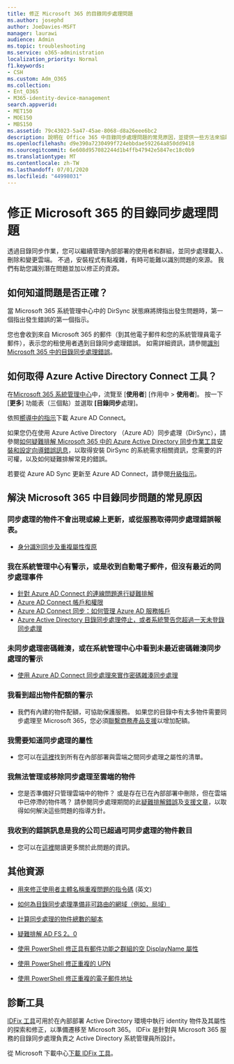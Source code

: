 ```yaml
---
title: 修正 Microsoft 365 的目錄同步處理問題
ms.author: josephd
author: JoeDavies-MSFT
manager: laurawi
audience: Admin
ms.topic: troubleshooting
ms.service: o365-administration
localization_priority: Normal
f1.keywords:
- CSH
ms.custom: Adm_O365
ms.collection:
- Ent_O365
- M365-identity-device-management
search.appverid:
- MET150
- MOE150
- MBS150
ms.assetid: 79c43023-5a47-45ae-8068-d8a26eee6bc2
description: 說明在 Office 365 中目錄同步處理問題的常見原因，並提供一些方法來協助疑難排解及解決問題。
ms.openlocfilehash: d9e390a7230499f724ebbdae592264a850dd9418
ms.sourcegitcommit: 6e608d957082244d1b4ffb47942e5847ec18c0b9
ms.translationtype: MT
ms.contentlocale: zh-TW
ms.lasthandoff: 07/01/2020
ms.locfileid: "44998031"
---
```

# <a name="fixing-problems-with-directory-synchronization-for-microsoft-365"></a>修正 Microsoft 365 的目錄同步處理問題

透過目錄同步作業，您可以繼續管理內部部署的使用者和群組，並同步處理載入、刪除和變更雲端。 不過，安裝程式有點複雜，有時可能難以識別問題的來源。 我們有助您識別潛在問題並加以修正的資源。
  
## <a name="how-do-i-know-if-something-is-wrong"></a>如何知道問題是否正確？

當 Microsoft 365 系統管理中心中的 DirSync 狀態麻將牌指出發生問題時，第一個指出發生錯誤的第一個指示。
  
您也會收到來自 Microsoft 365 的郵件（到其他電子郵件和您的系統管理員電子郵件），表示您的租使用者遇到目錄同步處理錯誤。 如需詳細資訊，請參閱[識別 Microsoft 365 中的目錄同步處理錯誤](identify-directory-synchronization-errors.md)。
  
## <a name="how-do-i-get-azure-active-directory-connect-tool"></a>如何取得 Azure Active Directory Connect 工具？

在[Microsoft 365 系統管理中心](https://admin.microsoft.com)中，流覽至 [**使用者**] [作用中 \> **使用者**]。 按一下 [**更多**] 功能表（三個點）並選取 **[目錄同步**處理]。 
  
依照[嚮導中的指示](set-up-directory-synchronization.md)下載 Azure AD Connect。 
  
如果您仍在使用 Azure Active Directory （Azure AD）同步處理（DirSync），請參閱[如何疑難排解 Microsoft 365 中的 Azure Active Directory 同步作業工具安裝和設定向導錯誤訊息](https://go.microsoft.com/fwlink/p/?LinkId=396717)，以取得安裝 DirSync 的系統需求相關資訊，您需要的許可權，以及如何疑難排解常見的錯誤。 
  
若要從 Azure AD Sync 更新至 Azure AD Connect，請參閱[升級指示](https://go.microsoft.com/fwlink/p/?LinkId=733240)。
  
## <a name="resolving-common-causes-of-problems-with-directory-synchronization-in-microsoft-365"></a>解決 Microsoft 365 中目錄同步問題的常見原因

### <a name="synchronized-objects-arent-appearing-or-updating-online-or-im-getting-synchronization-error-reports-from-the-service"></a>**同步處理的物件不會出現或線上更新，或從服務取得同步處理錯誤報表。**

- [身分識別同步及重複屬性復原](https://docs.microsoft.com/azure/active-directory/hybrid/how-to-connect-syncservice-duplicate-attribute-resiliency)

### <a name="i-have-an-alert-in-the-admin-center-or-am-receiving-automated-emails-that-there-hasnt-been-a-recent-synchronization-event"></a>**我在系統管理中心有警示，或是收到自動電子郵件，但沒有最近的同步處理事件**
- [針對 Azure AD Connect 的連線問題進行疑難排解](https://docs.microsoft.com/azure/active-directory/hybrid/tshoot-connect-connectivity)
- [Azure AD Connect 帳戶和權限](https://go.microsoft.com/fwlink/p/?LinkId=820598)
- [Azure AD Connect 同步：如何管理 Azure AD 服務帳戶](https://docs.microsoft.com/azure/active-directory/hybrid/how-to-connect-azureadaccount)
- [Azure Active Directory 目錄同步處理停止，或者系統警告您超過一天未登錄同步處理](https://support.microsoft.com/help/2882421/directory-synchronization-to-azure-active-directory-stops-or-you-re-warned-that-sync-hasn-t-registered-in-more-than-a-day)

### <a name="password-hashes-arent-synchronizing-or-im-seeing-an-alert-in-the-admin-center-that-there-hasnt-been-a-recent-password-hash-synchronization"></a>**未同步處理密碼雜湊，或在系統管理中心中看到未最近密碼雜湊同步處理的警示**
- [使用 Azure AD Connect 同步處理來實作密碼雜湊同步處理](https://docs.microsoft.com/azure/active-directory/hybrid/how-to-connect-password-hash-synchronization)

### <a name="im-seeing-an-alert-that-object-quota-exceeded"></a>**我看到超出物件配額的警示**
- 我們有內建的物件配額，可協助保護服務。 如果您的目錄中有太多物件需要同步處理至 Microsoft 365，您必須[聯繫商務產品支援](https://support.office.com/article/32a17ca7-6fa0-4870-8a8d-e25ba4ccfd4b)以增加配額。

### <a name="i-need-to-know-which-attributes-are-synchronized"></a>**我需要知道同步處理的屬性**
- 您可以在[這裡](https://go.microsoft.com/fwlink/p/?LinkId=396719)找到所有在內部部署與雲端之間同步處理之屬性的清單。

### <a name="i-cant-manage-or-remove-objects-that-were-synchronized-to-the-cloud"></a>**我無法管理或移除同步處理至雲端的物件**
- 您是否準備好只管理雲端中的物件？ 或是存在已在內部部署中刪除，但在雲端中已停滯的物件嗎？ 請參閱同步處理期間的此[疑難排解錯誤](https://go.microsoft.com/fwlink/p/?linkid=842044)及[支援文章](https://go.microsoft.com/fwlink/p/?LinkId=396720)，以取得如何解決這些問題的指導方針。

### <a name="i-got-an-error-message-that-my-company-has-exceeded-the-number-of-objects-that-can-be-synchronized"></a>**我收到的錯誤訊息是我的公司已超過可同步處理的物件數目**
- 您可以在[這裡](https://go.microsoft.com/fwlink/p/?LinkId=396721)閱讀更多關於此問題的資訊。
   
## <a name="other-resources"></a>其他資源

- [用來修正使用者主體名稱重複問題的指令碼](https://go.microsoft.com/fwlink/p/?LinkId=396725) (英文)
    
- [如何為目錄同步處理準備非可路由的網域（例如，局域）](prepare-a-non-routable-domain-for-directory-synchronization.md)
    
- [計算同步處理的物件總數的腳本](https://go.microsoft.com/fwlink/p/?LinkId=396726)
    
- [疑難排解 AD FS 2。0](https://go.microsoft.com/fwlink/p/?LinkId=396727)
    
- [使用 PowerShell 修正具有郵件功能之群組的空 DisplayName 屬性](https://go.microsoft.com/fwlink/p/?LinkId=396728)
    
- [使用 PowerShell 修正重複的 UPN](https://go.microsoft.com/fwlink/p/?LinkId=396730)
    
- [使用 PowerShell 修正重複的電子郵件地址](https://go.microsoft.com/fwlink/p/?LinkId=396731)
    
## <a name="diagnostic-tools"></a>診斷工具

[IDFix 工具](prepare-directory-attributes-for-synch-with-idfix.md)可用於在內部部署 Active Directory 環境中執行 identity 物件及其屬性的探索和修正，以準備遷移至 Microsoft 365。 IDFix 是針對與 Microsoft 365 服務的目錄同步處理負責之 Active Directory 系統管理員所設計。 

從 Microsoft 下載中心[下載 IDFix 工具](https://go.microsoft.com/fwlink/p/?LinkId=396718)。